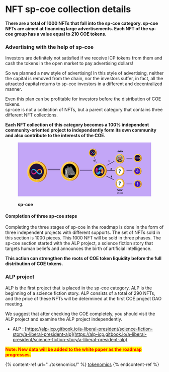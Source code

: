 # NFT sp-coe collection details

**There are a total of 1000 NFTs that fall into the sp-coe category. sp-coe NFTs are aimed at financing large advertisements. Each NFT of the sp-coe group has a value equal to 210 COE tokens.**

### Advertising with the help of sp-coe

Investors are definitely not satisfied if we receive ICP tokens from them and cash the tokens in the open market to pay advertising dollars!

So we planned a new style of advertising! In this style of advertising, neither the capital is removed from the chain, nor the investors suffer, in fact, all the attracted capital returns to sp-coe investors in a different and decentralized manner.

Even this plan can be profitable for investors before the distribution of COE tokens.\
sp-coe is not a collection of NFTs, but a parent category that contains three different NFT collections.

**Each NFT collection of this category becomes a 100% independent community-oriented project to independently form its own community and also contribute to the interests of the COE.**



<figure><img src="../.gitbook/assets/GP.png" alt=""><figcaption><p><strong>sp-coe</strong></p></figcaption></figure>

#### Completion of three sp-coe steps

Completing the three stages of sp-coe in the roadmap is done in the form of three independent projects with different supports. The set of NFTs sold in this section is 1000 pieces. This 1000 NFT will be sold in three phases. The sp-coe section started with the ALP project, a science fiction story that targets human beliefs and announces the birth of artificial intelligence.

**This action can strengthen the roots of COE token liquidity before the full distribution of COE tokens.**

### ALP project

ALP is the first project that is placed in the sp-coe category. ALP is the beginning of a science fiction story. ALP consists of a total of 290 NFTs, and the price of these NFTs will be determined at the first COE project DAO meeting.

We suggest that after checking the COE completely, you should visit the ALP project and examine the ALP project independently.

* ALP : [https://alp-icp.gitbook.io/a-liberal-president/science-fiction-story/a-liberal-president-alp](https://alp-icp.gitbook.io/a-liberal-president/science-fiction-story/a-liberal-president-alp)

<mark style="color:red;">**Note: New data will be added to the white paper as the roadmap progresses.**</mark>

{% content-ref url="../tokenomics/" %}
[tokenomics](../tokenomics/)
{% endcontent-ref %}
